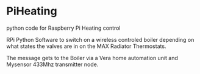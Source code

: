# PiHeating
python code for Raspberry Pi Heating control

RPi Python Software to switch on a wireless controled boiler depending on what states the valves are in on the MAX Radiator Thermostats.

The message gets to the Boiler via a Vera home automation unit and Mysensor 433Mhz transmitter node.
